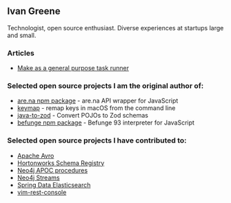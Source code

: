 ## Ivan Greene

Technologist, open source enthusiast. Diverse experiences at startups large and small.

### Articles

- [Make as a general purpose task runner](./make)

### Selected open source projects I am the original author of:

- [are.na npm package](https://github.com/ivangreene/arena-js) - are.na API wrapper for JavaScript
- [keymap](https://github.com/ivangreene/keymap) - remap keys in macOS from the command line
- [java-to-zod](https://github.com/ivangreene/java-to-zod) - Convert POJOs to Zod schemas
- [befunge npm package](https://github.com/ivangreene/befunge) - Befunge 93 interpreter for JavaScript

### Selected open source projects I have contributed to:

- [Apache Avro](https://github.com/apache/avro)
- [Hortonworks Schema Registry](https://github.com/hortonworks/registry)
- [Neo4j APOC procedures](https://github.com/neo4j-contrib/neo4j-apoc-procedures)
- [Neo4j Streams](https://github.com/neo4j-contrib/neo4j-streams)
- [Spring Data Elasticsearch](https://github.com/spring-projects/spring-data-elasticsearch)
- [vim-rest-console](https://github.com/diepm/vim-rest-console)
